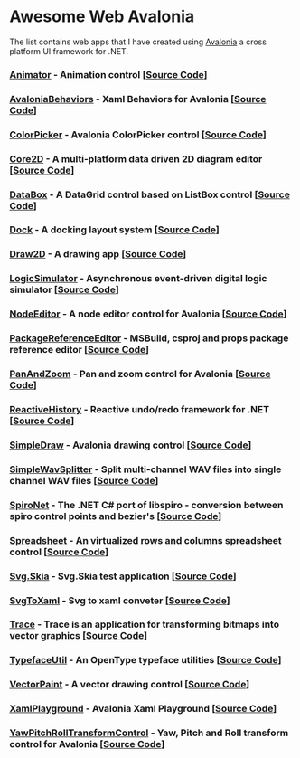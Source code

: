 # Awesome Web Avalonia

The list contains web apps that I have created using [Avalonia](https://avaloniaui.net/) a cross platform UI framework for .NET.

### [Animator](https://wieslawsoltes.github.io/Animator/) - Animation control [[Source Code](https://github.com/wieslawsoltes/Animator)]

### [AvaloniaBehaviors](https://wieslawsoltes.github.io/AvaloniaBehaviors/) - Xaml Behaviors for Avalonia [[Source Code](https://github.com/wieslawsoltes/AvaloniaBehaviors)]

### [ColorPicker](https://wieslawsoltes.github.io/ColorPicker/) - Avalonia ColorPicker control [[Source Code](https://github.com/wieslawsoltes/ColorPicker)]

### [Core2D](https://wieslawsoltes.github.io/Core2D/) - A multi-platform data driven 2D diagram editor [[Source Code](https://github.com/wieslawsoltes/Core2D)]

### [DataBox](https://wieslawsoltes.github.io/DataBox/) - A DataGrid control based on ListBox control [[Source Code](https://github.com/wieslawsoltes/DataBox)]

### [Dock](https://wieslawsoltes.github.io/Dock/) - A docking layout system [[Source Code](https://github.com/wieslawsoltes/Dock)]

### [Draw2D](https://wieslawsoltes.github.io/Draw2D/) - A drawing app [[Source Code](https://github.com/wieslawsoltes/Draw2D)]

### [LogicSimulator](https://wieslawsoltes.github.io/LogicSimulator/) - Asynchronous event-driven digital logic simulator [[Source Code](https://github.com/wieslawsoltes/LogicSimulator)]

### [NodeEditor](https://wieslawsoltes.github.io/NodeEditor/) - A node editor control for Avalonia [[Source Code](https://github.com/wieslawsoltes/NodeEditor)]

### [PackageReferenceEditor](https://wieslawsoltes.github.io/PackageReferenceEditor/) - MSBuild, csproj and props package reference editor [[Source Code](https://github.com/wieslawsoltes/PackageReferenceEditor)]

### [PanAndZoom](https://wieslawsoltes.github.io/PanAndZoom/) - Pan and zoom control for Avalonia [[Source Code](https://github.com/wieslawsoltes/PanAndZoom)]

### [ReactiveHistory](https://wieslawsoltes.github.io/ReactiveHistory/) - Reactive undo/redo framework for .NET [[Source Code](https://github.com/wieslawsoltes/ReactiveHistory)]

### [SimpleDraw](https://wieslawsoltes.github.io/SimpleDraw/) - Avalonia drawing control [[Source Code](https://github.com/wieslawsoltes/SimpleDraw)]

### [SimpleWavSplitter](https://wieslawsoltes.github.io/SimpleWavSplitter/) - Split multi-channel WAV files into single channel WAV files [[Source Code](https://github.com/wieslawsoltes/SimpleWavSplitter)]

### [SpiroNet](https://wieslawsoltes.github.io/SpiroNet/) - The .NET C# port of libspiro - conversion between spiro control points and bezier's [[Source Code](https://github.com/wieslawsoltes/SpiroNet)]

### [Spreadsheet](https://wieslawsoltes.github.io/Spreadsheet/) - An virtualized rows and columns spreadsheet control [[Source Code](https://github.com/wieslawsoltes/Spreadsheet)]

### [Svg.Skia](https://wieslawsoltes.github.io/Svg.Skia/) - Svg.Skia test application [[Source Code](https://github.com/wieslawsoltes/Svg.Skia)]

### [SvgToXaml](https://wieslawsoltes.github.io/SvgToXaml/) - Svg to xaml conveter [[Source Code](https://github.com/wieslawsoltes/SvgToXaml)]

### [Trace](https://wieslawsoltes.github.io/Trace/) - Trace is an application for transforming bitmaps into vector graphics [[Source Code](https://github.com/wieslawsoltes/Trace)]

### [TypefaceUtil](https://wieslawsoltes.github.io/TypefaceUtil/) - An OpenType typeface utilities [[Source Code](https://github.com/wieslawsoltes/TypefaceUtil)]

### [VectorPaint](https://wieslawsoltes.github.io/VectorPaint/) - A vector drawing control [[Source Code](https://github.com/wieslawsoltes/VectorPaint)]

### [XamlPlayground](https://wieslawsoltes.github.io/XamlPlayground/) - Avalonia Xaml Playground [[Source Code](https://github.com/wieslawsoltes/XamlPlayground)]

### [YawPitchRollTransformControl](https://wieslawsoltes.github.io/YawPitchRollTransformControl/) - Yaw, Pitch and Roll transform control for Avalonia [[Source Code](https://github.com/wieslawsoltes/YawPitchRollTransformControl)]
